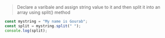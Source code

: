 >Declare a varibale and assign string value to it and then split it into an array using split() method

```js
const mystring = "My name is Gourab";
const split = mystring.split(" ");
console.log(split);
```
